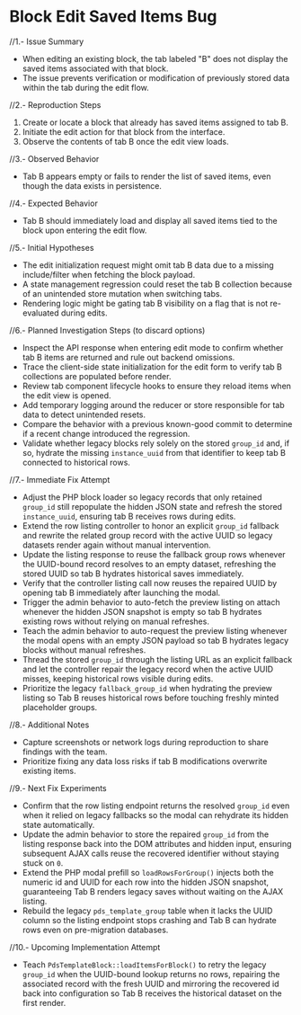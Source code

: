 # Block Edit Saved Items Bug

//1.- Issue Summary
- When editing an existing block, the tab labeled "B" does not display the saved items associated with that block.
- The issue prevents verification or modification of previously stored data within the tab during the edit flow.

//2.- Reproduction Steps
1. Create or locate a block that already has saved items assigned to tab B.
2. Initiate the edit action for that block from the interface.
3. Observe the contents of tab B once the edit view loads.

//3.- Observed Behavior
- Tab B appears empty or fails to render the list of saved items, even though the data exists in persistence.

//4.- Expected Behavior
- Tab B should immediately load and display all saved items tied to the block upon entering the edit flow.

//5.- Initial Hypotheses
- The edit initialization request might omit tab B data due to a missing include/filter when fetching the block payload.
- A state management regression could reset the tab B collection because of an unintended store mutation when switching tabs.
- Rendering logic might be gating tab B visibility on a flag that is not re-evaluated during edits.

//6.- Planned Investigation Steps (to discard options)
- Inspect the API response when entering edit mode to confirm whether tab B items are returned and rule out backend omissions.
- Trace the client-side state initialization for the edit form to verify tab B collections are populated before render.
- Review tab component lifecycle hooks to ensure they reload items when the edit view is opened.
- Add temporary logging around the reducer or store responsible for tab data to detect unintended resets.
- Compare the behavior with a previous known-good commit to determine if a recent change introduced the regression.
- Validate whether legacy blocks rely solely on the stored `group_id` and, if so, hydrate the missing `instance_uuid` from that identifier to keep tab B connected to historical rows.

//7.- Immediate Fix Attempt
- Adjust the PHP block loader so legacy records that only retained `group_id` still repopulate the hidden JSON state and refresh the stored `instance_uuid`, ensuring tab B receives rows during edits.
- Extend the row listing controller to honor an explicit `group_id` fallback and rewrite the related group record with the active UUID so legacy datasets render again without manual intervention.
- Update the listing response to reuse the fallback group rows whenever the UUID-bound record resolves to an empty dataset, refreshing the stored UUID so tab B hydrates historical saves immediately.
- Verify that the controller listing call now reuses the repaired UUID by opening tab B immediately after launching the modal.
- Trigger the admin behavior to auto-fetch the preview listing on attach whenever the hidden JSON snapshot is empty so tab B hydrates existing rows without relying on manual refreshes.
- Teach the admin behavior to auto-request the preview listing whenever the modal opens with an empty JSON payload so tab B hydrates legacy blocks without manual refreshes.
- Thread the stored `group_id` through the listing URL as an explicit fallback and let the controller repair the legacy record when the active UUID misses, keeping historical rows visible during edits.
- Prioritize the legacy `fallback_group_id` when hydrating the preview listing so Tab B reuses historical rows before touching freshly minted placeholder groups.

//8.- Additional Notes
- Capture screenshots or network logs during reproduction to share findings with the team.
- Prioritize fixing any data loss risks if tab B modifications overwrite existing items.

//9.- Next Fix Experiments
- Confirm that the row listing endpoint returns the resolved `group_id` even when it relied on legacy fallbacks so the modal can rehydrate its hidden state automatically.
- Update the admin behavior to store the repaired `group_id` from the listing response back into the DOM attributes and hidden input, ensuring subsequent AJAX calls reuse the recovered identifier without staying stuck on `0`.
- Extend the PHP modal prefill so `loadRowsForGroup()` injects both the numeric id and UUID for each row into the hidden JSON snapshot, guaranteeing Tab B renders legacy saves without waiting on the AJAX listing.
- Rebuild the legacy `pds_template_group` table when it lacks the UUID column so the listing endpoint stops crashing and Tab B can hydrate rows even on pre-migration databases.

//10.- Upcoming Implementation Attempt
- Teach `PdsTemplateBlock::loadItemsForBlock()` to retry the legacy `group_id` when the UUID-bound lookup returns no rows, repairing the associated record with the fresh UUID and mirroring the recovered id back into configuration so Tab B receives the historical dataset on the first render.

